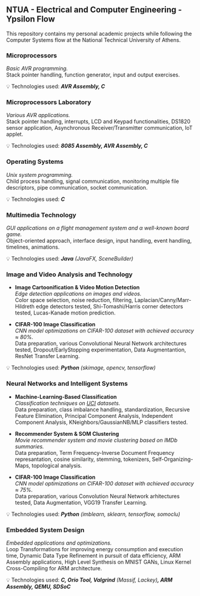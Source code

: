 ## NTUA - Electrical and Computer Engineering - Ypsilon Flow

This repository contains my personal academic projects while following the Computer Systems flow at the National Technical University of Athens.

### Microprocessors
_Basic AVR programming._  
Stack pointer handling, function generator, input and output exercises.

:bulb: Technologies used: ***AVR Assembly, C***

### Microprocessors Laboratory
_Various AVR applications._  
Stack pointer handling, interrupts, LCD and Keypad functionalities, DS1820 sensor application, Asynchronous Receiver/Transmitter communication, IoT applet.

:bulb: Technologies used: ***8085 Assembly, AVR Assembly, C***

### Operating Systems
_Unix system programming._  
Child process handling, signal communication, monitoring multiple file descriptors, pipe communication, socket communication.

:bulb: Technologies used: ***C***

### Multimedia Technology
_GUI applications on a flight management system and α well-known board game._  
Object-oriented approach, interface design, input handling, event handling, timelines, animations.

:bulb: Technologies used: ***Java*** _(JavaFX, SceneBuilder)_

### Image and Video Analysis and Technology

- **Image Cartoonification & Video Motion Detection**  
_Edge detection applications on images and videos._  
Color space selection, noise reduction, filtering, Laplacian/Canny/Marr-Hildreth edge detectors tested, Shi-Tomashi/Harris corner detectors tested, Lucas-Kanade motion prediction.

- **CIFAR-100 Image Classification**  
_CNN model optimizations on CIFAR-100 dataset with achieved accuracy ≈ 80%._  
Data preparation, various Convolutional Neural Network architectures tested, Dropout/EarlyStopping experimentation, Data Augmentantion, ResNet Transfer Learning.

:bulb: Technologies used: ***Python*** _(skimage, opencv, tensorflow)_

### Neural Networks and Intelligent Systems

- **Machine-Learning-Based Classification**  
_Classification techniques on [UCI](https://archive.ics.uci.edu/ml/index.php) datasets._  
Data preparation, class imbalance handling, standardization, Recursive Feature Elimination, Principal Component Analysis, Independent Component Analysis, KNeighbors/GaussianNB/MLP classifiers tested.

- **Recommender System & SOM Clustering**  
_Movie recommender system and movie clustering based on IMDb summaries._  
Data preparation, Term Frequency-Inverse Document Frequency represantation, cosine similarity, stemming, tokenizers, Self-Organizing-Maps, topological analysis.

- **CIFAR-100 Image Classification**  
_CNN model optimizations on CIFAR-100 dataset with achieved accuracy ≈ 75%._  
Data preparation, various Convolution Neural Network arhitectures tested, Data Augmentation, VGG19 Transfer Learning.

:bulb: Technologies used: ***Python*** _(imblearn, sklearn, tensorflow, somoclu)_

### Embedded System Design
_Embedded applications and optimizations._   
Loop Transformations for improving energy consumption and execution time, Dynamic Data Type Refinement in pursuit of data efficiency, ARM Assembly applications, High Level Synthesis on MNIST GANs, Linux Kernel Cross-Compiling for ARM architecture.

:bulb: Technologies used: ***C, Orio Tool, Valgrind*** _(Massif, Lackey)_***, ARM Assembly, QEMU, SDSoC***
